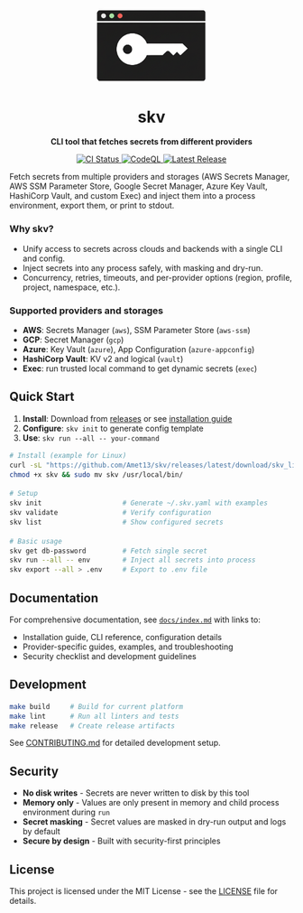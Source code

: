 <div align="center">
  <img src="images/logo.png" alt="skv Logo" width="200" style="border-radius: 20px;">
  <h1>skv</h1>
  <p><strong>CLI tool that fetches secrets from different providers</strong></p>
  <p>
    <a href="https://github.com/Amet13/skv/actions/workflows/ci.yml">
      <img src="https://github.com/Amet13/skv/actions/workflows/ci.yml/badge.svg" alt="CI Status">
    </a>
    <a href="https://github.com/Amet13/skv/actions/workflows/codeql.yml">
      <img src="https://github.com/Amet13/skv/actions/workflows/codeql.yml/badge.svg" alt="CodeQL">
    </a>
    <a href="https://github.com/Amet13/skv/releases">
      <img src="https://img.shields.io/github/v/release/Amet13/skv?label=version" alt="Latest Release">
    </a>
  </p>
</div>

Fetch secrets from multiple providers and storages (AWS Secrets Manager, AWS SSM Parameter Store, Google Secret Manager, Azure Key Vault, HashiCorp Vault, and custom Exec) and inject them into a process environment, export them, or print to stdout.

### Why skv?

- Unify access to secrets across clouds and backends with a single CLI and config.
- Inject secrets into any process safely, with masking and dry-run.
- Concurrency, retries, timeouts, and per-provider options (region, profile, project, namespace, etc.).

### Supported providers and storages

- **AWS**: Secrets Manager (`aws`), SSM Parameter Store (`aws-ssm`)
- **GCP**: Secret Manager (`gcp`)
- **Azure**: Key Vault (`azure`), App Configuration (`azure-appconfig`)
- **HashiCorp Vault**: KV v2 and logical (`vault`)
- **Exec**: run trusted local command to get dynamic secrets (`exec`)

## Quick Start

1. **Install**: Download from [releases](https://github.com/Amet13/skv/releases/latest) or see [installation guide](docs/installation.md)
2. **Configure**: `skv init` to generate config template
3. **Use**: `skv run --all -- your-command`

```bash
# Install (example for Linux)
curl -sL "https://github.com/Amet13/skv/releases/latest/download/skv_linux_amd64" -o skv
chmod +x skv && sudo mv skv /usr/local/bin/

# Setup
skv init                    # Generate ~/.skv.yaml with examples
skv validate                # Verify configuration
skv list                    # Show configured secrets

# Basic usage
skv get db-password         # Fetch single secret
skv run --all -- env        # Inject all secrets into process
skv export --all > .env     # Export to .env file
```

## Documentation

For comprehensive documentation, see [`docs/index.md`](docs/index.md) with links to:

- Installation guide, CLI reference, configuration details
- Provider-specific guides, examples, and troubleshooting
- Security checklist and development guidelines

## Development

```bash
make build     # Build for current platform
make lint      # Run all linters and tests
make release   # Create release artifacts
```

See [CONTRIBUTING.md](CONTRIBUTING.md) for detailed development setup.

## Security

- **No disk writes** - Secrets are never written to disk by this tool
- **Memory only** - Values are only present in memory and child process environment during `run`
- **Secret masking** - Secret values are masked in dry-run output and logs by default
- **Secure by design** - Built with security-first principles

## License

This project is licensed under the MIT License - see the [LICENSE](LICENSE) file for details.
